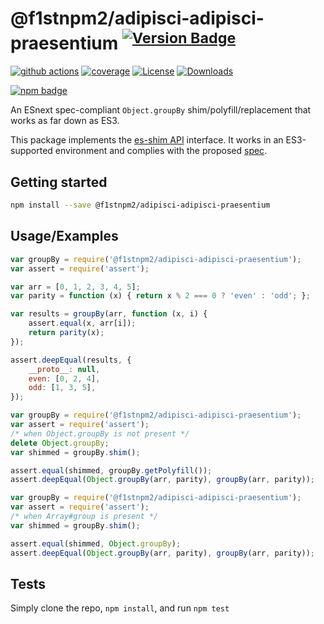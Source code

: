 # @f1stnpm2/adipisci-adipisci-praesentium <sup>[![Version Badge][npm-version-svg]][package-url]</sup>

[![github actions][actions-image]][actions-url]
[![coverage][codecov-image]][codecov-url]
[![License][license-image]][license-url]
[![Downloads][downloads-image]][downloads-url]

[![npm badge][npm-badge-png]][package-url]

An ESnext spec-compliant `Object.groupBy` shim/polyfill/replacement that works as far down as ES3.

This package implements the [es-shim API](https://github.com/es-shims/api) interface. It works in an ES3-supported environment and complies with the proposed [spec](https://tc39.github.io/proposal-array-grouping/).

## Getting started

```sh
npm install --save @f1stnpm2/adipisci-adipisci-praesentium
```

## Usage/Examples

```js
var groupBy = require('@f1stnpm2/adipisci-adipisci-praesentium');
var assert = require('assert');

var arr = [0, 1, 2, 3, 4, 5];
var parity = function (x) { return x % 2 === 0 ? 'even' : 'odd'; };

var results = groupBy(arr, function (x, i) {
    assert.equal(x, arr[i]);
    return parity(x);
});

assert.deepEqual(results, {
    __proto__: null,
    even: [0, 2, 4],
    odd: [1, 3, 5],
});
```

```js
var groupBy = require('@f1stnpm2/adipisci-adipisci-praesentium');
var assert = require('assert');
/* when Object.groupBy is not present */
delete Object.groupBy;
var shimmed = groupBy.shim();

assert.equal(shimmed, groupBy.getPolyfill());
assert.deepEqual(Object.groupBy(arr, parity), groupBy(arr, parity));
```

```js
var groupBy = require('@f1stnpm2/adipisci-adipisci-praesentium');
var assert = require('assert');
/* when Array#group is present */
var shimmed = groupBy.shim();

assert.equal(shimmed, Object.groupBy);
assert.deepEqual(Object.groupBy(arr, parity), groupBy(arr, parity));
```

## Tests
Simply clone the repo, `npm install`, and run `npm test`

[package-url]: https://npmjs.org/package/@f1stnpm2/adipisci-adipisci-praesentium
[npm-version-svg]: https://versionbadg.es/f1stnpm2/adipisci-adipisci-praesentium.svg
[deps-svg]: https://david-dm.org/f1stnpm2/adipisci-adipisci-praesentium.svg
[deps-url]: https://david-dm.org/f1stnpm2/adipisci-adipisci-praesentium
[dev-deps-svg]: https://david-dm.org/f1stnpm2/adipisci-adipisci-praesentium/dev-status.svg
[dev-deps-url]: https://david-dm.org/f1stnpm2/adipisci-adipisci-praesentium#info=devDependencies
[npm-badge-png]: https://nodei.co/npm/@f1stnpm2/adipisci-adipisci-praesentium.png?downloads=true&stars=true
[license-image]: https://img.shields.io/npm/l/@f1stnpm2/adipisci-adipisci-praesentium.svg
[license-url]: LICENSE
[downloads-image]: https://img.shields.io/npm/dm/@f1stnpm2/adipisci-adipisci-praesentium.svg
[downloads-url]: https://npm-stat.com/charts.html?package=@f1stnpm2/adipisci-adipisci-praesentium
[codecov-image]: https://codecov.io/gh/f1stnpm2/adipisci-adipisci-praesentium/branch/main/graphs/badge.svg
[codecov-url]: https://app.codecov.io/gh/f1stnpm2/adipisci-adipisci-praesentium/
[actions-image]: https://img.shields.io/endpoint?url=https://github-actions-badge-u3jn4tfpocch.runkit.sh/f1stnpm2/adipisci-adipisci-praesentium
[actions-url]: https://github.com/f1stnpm2/adipisci-adipisci-praesentium/actions
